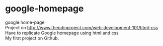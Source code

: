 # google-homepage
google home-page<br>
Project on http://www.theodinproject.com/web-development-101/html-css <br>
Have to replicate Google homepage using html and css<br>
My first project on Github. 
